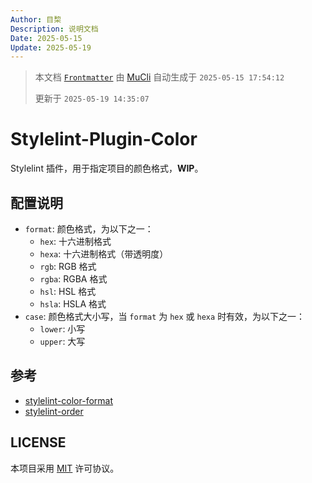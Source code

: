 ```yaml
---
Author: 目棃
Description: 说明文档
Date: 2025-05-15
Update: 2025-05-19
---
```


> 本文档 [`Frontmatter`](https://github.com/BTMuli/MuCli#Frontmatter) 由 [MuCli](https://github.com/BTMuli/Mucli) 自动生成于 `2025-05-15 17:54:12`
>
> 更新于 `2025-05-19 14:35:07`

# Stylelint-Plugin-Color

Stylelint 插件，用于指定项目的颜色格式，**WIP**。

## 配置说明

- `format`: 颜色格式，为以下之一：
  - `hex`: 十六进制格式
  - `hexa`: 十六进制格式（带透明度）
  - `rgb`: RGB 格式
  - `rgba`: RGBA 格式
  - `hsl`: HSL 格式
  - `hsla`: HSLA 格式
- `case`: 颜色格式大小写，当 `format` 为 `hex` 或 `hexa` 时有效，为以下之一：
  - `lower`: 小写
  - `upper`: 大写

## 参考

- [stylelint-color-format](https://github.com/filipekiss/stylelint-color-format)
- [stylelint-order](https://github.com/hudochenkov/stylelint-order)

## LICENSE

本项目采用 [MIT](./LICENSE) 许可协议。
